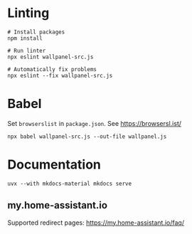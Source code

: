 # Linting

```shell
# Install packages
npm install

# Run linter
npx eslint wallpanel-src.js

# Automatically fix problems
npx eslint --fix wallpanel-src.js
```

# Babel
Set `browserslist` in `package.json`.
See https://browsersl.ist/

```shell
npx babel wallpanel-src.js --out-file wallpanel.js
```

# Documentation
```shell
uvx --with mkdocs-material mkdocs serve
```

## my.home-assistant.io
Supported redirect pages: https://my.home-assistant.io/faq/
